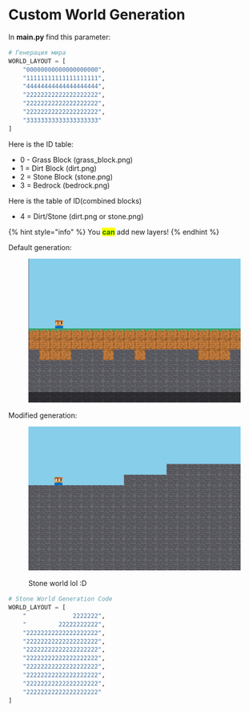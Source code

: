 # Custom World Generation

In **main.py** find this parameter:

```python
# Генерация мира
WORLD_LAYOUT = [
    "00000000000000000000",
    "11111111111111111111",
    "44444444444444444444",
    "22222222222222222222",
    "22222222222222222222",
    "22222222222222222222",
    "33333333333333333333"
]
```

Here is the ID table:

* 0 - Grass Block (grass\_block.png)
* 1 = Dirt Block (dirt.png)
* 2 = Stone Block (stone.png)
* 3 = Bedrock (bedrock.png)

Here is the table of ID(combined blocks)

* 4 = Dirt/Stone (dirt.png or stone.png)

{% hint style="info" %}
You <mark style="color:green;">**can**</mark> add new layers!
{% endhint %}

Default generation:

<figure><img src="../.gitbook/assets/image.png" alt=""><figcaption></figcaption></figure>

Modified generation:

<figure><img src="../.gitbook/assets/image (1).png" alt=""><figcaption><p>Stone world lol :D</p></figcaption></figure>

```python
# Stone World Generation Code
WORLD_LAYOUT = [
    "             2222222",
    "         22222222222",
    "22222222222222222222",
    "22222222222222222222",
    "22222222222222222222",
    "22222222222222222222",
    "22222222222222222222",
    "22222222222222222222",
    "22222222222222222222",
    "22222222222222222222"
]
```

